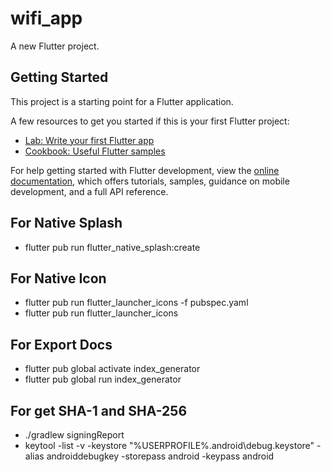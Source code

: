 # wifi_app

A new Flutter project.

## Getting Started

This project is a starting point for a Flutter application.

A few resources to get you started if this is your first Flutter project:

- [Lab: Write your first Flutter app](https://docs.flutter.dev/get-started/codelab)
- [Cookbook: Useful Flutter samples](https://docs.flutter.dev/cookbook)

For help getting started with Flutter development, view the
[online documentation](https://docs.flutter.dev/), which offers tutorials,
samples, guidance on mobile development, and a full API reference.

## For Native Splash
- flutter pub run flutter_native_splash:create
## For Native Icon
- flutter pub run flutter_launcher_icons -f pubspec.yaml
- flutter pub run flutter_launcher_icons
## For Export Docs
- flutter pub global activate index_generator
- flutter pub global run index_generator
## For get SHA-1 and SHA-256
- ./gradlew signingReport
- keytool -list -v -keystore "%USERPROFILE%\.android\debug.keystore" -alias androiddebugkey -storepass android -keypass android